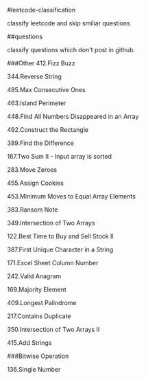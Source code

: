 #leetcode-classification

classify leetcode and skip smiliar questions

##questions

classify questions which don't post in github.

###Other
412.Fizz Buzz

344.Reverse String

485.Max Consecutive Ones

463.Island Perimeter

448.Find All Numbers Disappeared in an Array

492.Construct the Rectangle

389.Find the Difference

167.Two Sum II - Input array is sorted

283.Move Zeroes

455.Assign Cookies

453.Minimum Moves to Equal Array Elements

383.Ransom Note

349.Intersection of Two Arrays

122.Best Time to Buy and Sell Stock II

387.First Unique Character in a String

171.Excel Sheet Column Number

242.Valid Anagram

169.Majority Element

409.Longest Palindrome

217.Contains Duplicate

350.Intersection of Two Arrays II

415.Add Strings

###Bitwise Operation

136.Single Number